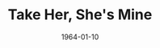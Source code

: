 ---
title: Take Her, She's Mine
date: 1964-01-10
opening_date: 1964-01-10
closing_date: 1964-01-18
layout: productions
playbill:
Theatre: Theatre Jacksonville
Venue: Little Theatre
cast:
- Mollie Michaelson: Kathy Stephens
- Frank Michaelson: Ernest Goldsmith
- Anne Michaelson: Carolyn Lieder
- Liz Michaelson: Bonnie Barnert
- Air Line Clerk: Chris Craig
- Emmett: John Wolters
- Adele McDougall: Susan Carpenter
- Sarah Walker: Arlene Shainbrown
- Donn Bowdry: Charles Bartling
- Clancy: Ron Johnson
- Freshman: Ron Richardson
- Richard Gluck: Chris Craig
- Alex Loomis: John Skye
- Mr. Whitmyer: Bill Thornton
- Linda Lehman: Carol Green
- Mr. Hibbetts: Emanual Ehrlich
- Guitarist: Dick Clark
crew:
- Director: George Ballis
- Set and Lighting Design: Chase Ambler
- Principal: Gene Moore
- Stage Manager: Peggy Miller
- Assistant Stage Manager:
  - Gayle Swymer
  - A. Ira Fink
- Lighting: Peggy Miller
- Sound: Gene Moore
- Wardrobe: Frank Ridge
- Properties:
  - Gayle Swymer
  - Sandra Spencer
  - Esther Barnes
  - Ed Poole
  - Gene Moore
  - Gladys Dale
  - Beverly Fink
  - Becky Coon
  - Gladys Witten
- Make-up:
  - Ellen Black
  - Wenonah Wells
  - Bill Thornton
- Set Crew:
  - Dixie Cohen
  - Bob Schuh
  - Ray Collins
  - Ellis Barnert
  - Gladys Dale
  - Peggy Miller
  - Charlotte Smotherman
  - Diana Schuh
  - Ed Clarmont
  - Connie Ambler
  - Tim McManus
---
